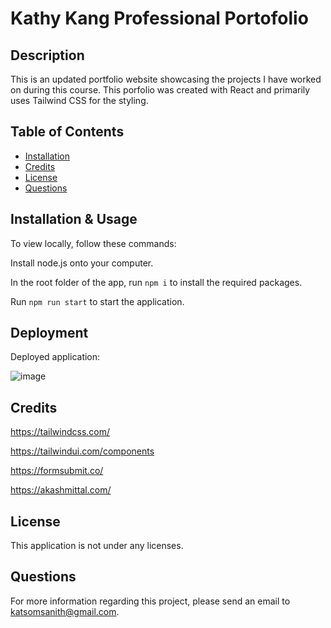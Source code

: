 # Kathy Kang Professional Portofolio

  ## Description

  This is an updated portfolio website showcasing the projects I have worked on during this course. This porfolio was created with React and primarily uses Tailwind CSS for the styling.

  ## Table of Contents
  
  - [Installation](#installation)
  - [Credits](#credits)
  - [License](#license)
  - [Questions](#questions)

  ## Installation & Usage

  To view locally, follow these commands:
   
  Install node.js onto your computer.
  
  In the root folder of the app, run `npm i` to install the required packages.
  
  Run `npm run start` to start the application.
  
  ## Deployment
  
  Deployed application: 
  
  ![image](https://user-images.githubusercontent.com/105574653/205471412-66e05d58-579d-4b3b-8760-d896ab60b378.png)

  ## Credits

  https://tailwindcss.com/
  
  https://tailwindui.com/components
  
  https://formsubmit.co/
  
  https://akashmittal.com/

  ## License

  This application is not under any licenses.

  ## Questions

  For more information regarding this project, please send an email to katsomsanith@gmail.com.
